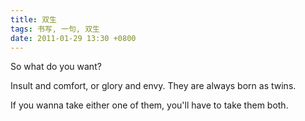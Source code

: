 ```yaml
---
title: 双生
tags: 书写, 一句, 双生
date: 2011-01-29 13:30 +0800
---
```



So what do you want? 

Insult and comfort, or glory and envy. They are always born as twins.

If you wanna take either one of them, you'll have to take them both.

